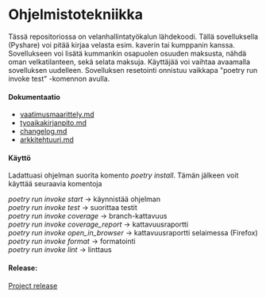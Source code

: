 # Ohjelmistotekniikka

Tässä repositoriossa on velanhallintatyökalun lähdekoodi. Tällä sovelluksella (Pyshare) voi pitää kirjaa velasta esim. kaverin tai kumppanin kanssa. Sovellukseen voi lisätä kummankin osapuolen osuuden maksusta, nähdä oman velkatilanteen, sekä selata maksuja. Käyttäjää voi vaihtaa avaamalla sovelluksen uudelleen. Sovelluksen resetointi onnistuu vaikkapa "poetry run invoke test" -komennon avulla.

#### Dokumentaatio
- [vaatimusmaarittely.md](https://github.com/DeatNu/ot-harjoitustyo/blob/master/dokumentaatio/vaatimusmaarittely.md)
- [tyoaikakirjanpito.md](https://github.com/DeatNu/ot-harjoitustyo/blob/master/dokumentaatio/tyoaikakirjanpito.md)
- [changelog.md](https://github.com/DeatNu/ot-harjoitustyo/blob/master/dokumentaatio/changelog.md)
- [arkkitehtuuri.md](https://github.com/DeatNu/ot-harjoitustyo/blob/master/dokumentaatio/arkkitehtuuri.md)

#### Käyttö
Ladattuasi ohjelman suorita komento _poetry install_. Tämän jälkeen voit käyttää seuraavia komentoja

_poetry run invoke start_ &rarr; käynnistää ohjelman
<br>
_poetry run invoke test_ &rarr; suorittaa testit
<br>
_poetry run invoke coverage_ &rarr; branch-kattavuus
<br>
_poetry run invoke coverage_report_ &rarr; kattavuusraportti
<br>
_poetry run invoke open_in_browser_ &rarr; kattavuusraportti selaimessa (Firefox)
<br>
_poetry run invoke format_ &rarr; formatointi
<br>
_poetry run invoke lint_ &rarr; linttaus

#### Release:
[Project release](https://github.com/DeatNu/ot-harjoitustyo/releases/tag/viikko5)
